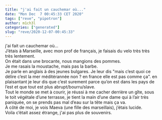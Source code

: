 ```yaml
---
title: "j'ai fait un cauchemar où..."
date: "Mon Dec  7 00:45:33 CET 2020"
tags: ["reve", "pipotron"]
author: m1ch3l
categories: ["generated"]
slug: "reve/2020-12-07-00:45:33"
---
```


j'ai fait un cauchemar où...<br>
J’étais à Marseille, avec mon prof de français, je faisais du velo très très très lentement.<br>
On était dans une brocante, nous mangions des pommes.<br>
Je me rasais la moustache, mais pas la barbe.<br>
Je parle en anglais à des jeunes bulgares. Je leur dis "mais c’est quoi ce délire c’est la mer méditérannée non ? en france elle est pas comme ça". en plaisantant je leur dis que c’est surement parce qu’on est dans les pays de l’est et que tout est plus abrupt/bourru/slave.<br>
Tout le monde se met à courir, je réussi à me cacher derrière un gîte, sous le toit végétale d’une terrasse, je tient la main d’une dame qui à l’air très paniquée, on se prends pas mal d’eau sur la tête mais ça va.<br>
À côté de moi, je vois Maeva (une fille des marseillais), j’étais lucide.<br>
Voila c’était assez étrange, j'ai pas plus de souvenirs.<br>
